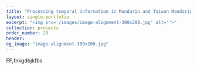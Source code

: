 ```yaml
---
title: "Processing temporal information in Mandarin and Taiwan Mandarin: Psycholinguistic and neurolinguistic studies"
layout: single-portfolio
excerpt: "<img src='/images/image-alignment-300x200.jpg' alt=''>"
collection: projects
order_number: 20
header:
og_image: "image-alignment-300x200.jpg"
---
```


FF,fnkgdbjkfbs